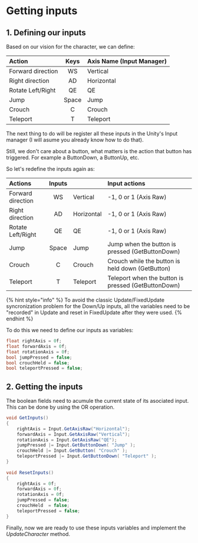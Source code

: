 # Getting inputs

## 1. Defining our inputs

Based on our vision for the character, we can define:

| Action | Keys | Axis Name \(Input Manager\) |
| :--- | :---: | :--- |
| Forward direction | WS | Vertical |
| Right direction | AD | Horizontal |
| Rotate Left/Right | QE | QE |
| Jump | Space | Jump |
| Crouch | C | Crouch |
| Teleport | T | Teleport |

The next thing to do will be register all these inputs in the Unity's Input manager \(I will asume you already know how to do that\).

Still, we don't care about a button, what matters is the action that button has triggered. For example a ButtonDown, a ButtonUp, etc.

So let's redefine the inputs again as:

| Actions | Inputs |  | Input actions |
| :--- | :---: | :--- | :--- |
| Forward direction | WS | Vertical | -1, 0 or 1 \(Axis Raw\) |
| Right direction | AD | Horizontal | -1, 0 or 1 \(Axis Raw\) |
| Rotate Left/Right | QE | QE | -1, 0 or 1 \(Axis Raw\) |
| Jump | Space | Jump | Jump when the button is pressed \(GetButtonDown\) |
| Crouch | C | Crouch | Crouch while the button is held down \(GetButton\) |
| Teleport | T | Teleport | Teleport when the button is pressed \(GetButtonDown\) |

{% hint style="info" %}
To avoid the classic Update/FixedUpdate syncronization problem for the Down/Up inputs, all the variables need to be "recorded" in Update and reset in FixedUpdate after they were used.
{% endhint %}

To do this we need to define our inputs as variables:

```csharp
float rightAxis = 0f;
float forwardAxis = 0f;
float rotationAxis = 0f;
bool jumpPressed = false;
bool crouchHeld = false;
bool teleportPressed = false;
```

## 2. Getting the inputs

The boolean fields need to acumule the current state of its asociated input. This can be done by using the OR operation.

```csharp
void GetInputs()
{
    rightAxis = Input.GetAxisRaw("Horizontal");
    forwardAxis = Input.GetAxisRaw("Vertical");
    rotationAxis = Input.GetAxisRaw("QE");    
    jumpPressed |= Input.GetButtonDown( "Jump" );
    crouchHeld |= Input.GetButton( "Crouch" );
    teleportPressed |= Input.GetButtonDown( "Teleport" );
}  
    
void ResetInputs()
{
    rightAxis = 0f;   
    forwardAxis = 0f;       
    rotationAxis = 0f;            
    jumpPressed = false;
    crouchHeld  = false;
    teleportPressed = false;
}
```

Finally, now we are ready to use these inputs variables and implement the _UpdateCharacter_ method.

